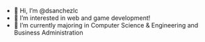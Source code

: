 - 👋 Hi, I’m @dsanchezlc
- 👀 I’m interested in web and game development!
- 🌱 I’m currently majoring in Computer Science & Engineering and Business Administration

<!---
dsanchezlc/dsanchezlc is a ✨ special ✨ repository because its `README.md` (this file) appears on your GitHub profile.
You can click the Preview link to take a look at your changes.
--->
